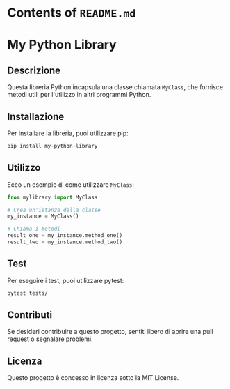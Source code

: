 # Contents of `README.md`

# My Python Library

## Descrizione

Questa libreria Python incapsula una classe chiamata `MyClass`, che fornisce metodi utili per l'utilizzo in altri programmi Python.

## Installazione

Per installare la libreria, puoi utilizzare pip:

```bash
pip install my-python-library
```

## Utilizzo

Ecco un esempio di come utilizzare `MyClass`:

```python
from mylibrary import MyClass

# Crea un'istanza della classe
my_instance = MyClass()

# Chiama i metodi
result_one = my_instance.method_one()
result_two = my_instance.method_two()
```

## Test

Per eseguire i test, puoi utilizzare pytest:

```bash
pytest tests/
```

## Contributi

Se desideri contribuire a questo progetto, sentiti libero di aprire una pull request o segnalare problemi.

## Licenza

Questo progetto è concesso in licenza sotto la MIT License.
